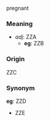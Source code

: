 pregnant
### Meaning
+ _adj_: ZZA
    + __eg__: ZZB

### Origin

ZZC

### Synonym

__eg__: ZZD

+ ZZE


